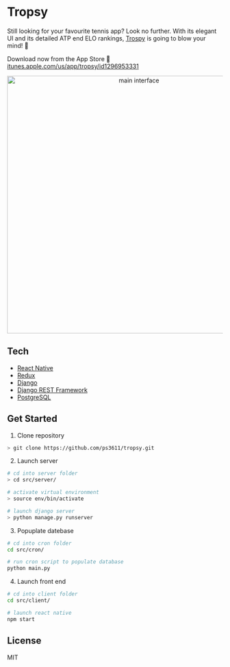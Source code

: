 # Tropsy

Still looking for your favourite tennis app? Look no further. With its elegant UI and its detailed ATP end ELO rankings, [Trospy](https://itunes.apple.com/us/app/tropsy/id1296953331) is going to blow your mind! 🤯

Download now from the App Store 📲 [itunes.apple.com/us/app/tropsy/id1296953331](https://itunes.apple.com/us/app/tropsy/id1296953331)

<p align="center">
  <img width="600" alt="main interface" src="https://s3.amazonaws.com/ps3611-images/tropsy.png">
</p>

## Tech

- [React Native](https://facebook.github.io/react-native/)
- [Redux](https://redux.js.org/)
- [Django](https://www.djangoproject.com/)
- [Django REST Framework](https://www.django-rest-framework.org/)
- [PostgreSQL](https://www.postgresql.org/)

## Get Started

1. Clone repository
```sh
> git clone https://github.com/ps3611/tropsy.git
```

2. Launch server
```sh
# cd into server folder
> cd src/server/

# activate virtual environment
> source env/bin/activate

# launch django server
> python manage.py runserver
```

3. Popuplate datebase

```sh
# cd into cron folder
cd src/cron/

# run cron script to populate database
python main.py
```

4. Launch front end

```sh
# cd into client folder
cd src/client/

# launch react native
npm start
```

## License

MIT
